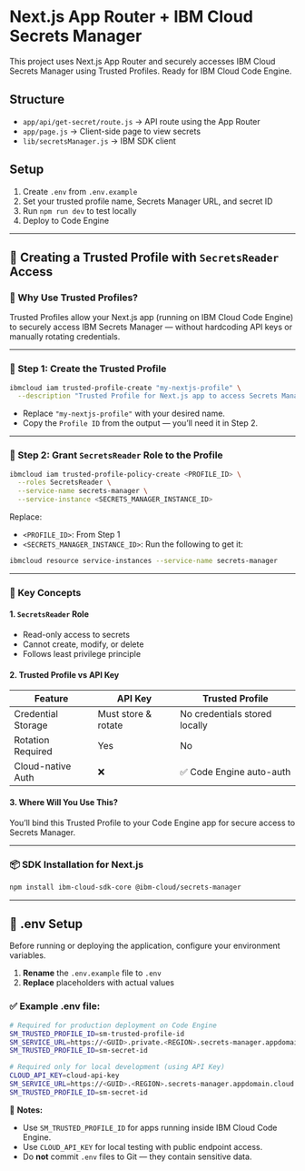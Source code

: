 # Next.js App Router + IBM Cloud Secrets Manager

This project uses Next.js App Router and securely accesses IBM Cloud Secrets Manager using Trusted Profiles. Ready for IBM Cloud Code Engine.

## Structure

- `app/api/get-secret/route.js` → API route using the App Router
- `app/page.js` → Client-side page to view secrets
- `lib/secretsManager.js` → IBM SDK client

## Setup

1. Create `.env` from `.env.example`
2. Set your trusted profile name, Secrets Manager URL, and secret ID
3. Run `npm run dev` to test locally
4. Deploy to Code Engine

---

## 🔐 Creating a Trusted Profile with `SecretsReader` Access

### 🧠 Why Use Trusted Profiles?

Trusted Profiles allow your Next.js app (running on IBM Cloud Code Engine) to securely access IBM Secrets Manager — without hardcoding API keys or manually rotating credentials.

---

### 🔹 Step 1: Create the Trusted Profile

```bash
ibmcloud iam trusted-profile-create "my-nextjs-profile" \
  --description "Trusted Profile for Next.js app to access Secrets Manager"
```

- Replace `"my-nextjs-profile"` with your desired name.
- Copy the `Profile ID` from the output — you’ll need it in Step 2.

---

### 🔹 Step 2: Grant `SecretsReader` Role to the Profile

```bash
ibmcloud iam trusted-profile-policy-create <PROFILE_ID> \
  --roles SecretsReader \
  --service-name secrets-manager \
  --service-instance <SECRETS_MANAGER_INSTANCE_ID>
```

Replace:
- `<PROFILE_ID>`: From Step 1
- `<SECRETS_MANAGER_INSTANCE_ID>`: Run the following to get it:

```bash
ibmcloud resource service-instances --service-name secrets-manager
```

---

### 🔐 Key Concepts

#### 1. `SecretsReader` Role
- Read-only access to secrets
- Cannot create, modify, or delete
- Follows least privilege principle

#### 2. Trusted Profile vs API Key

| Feature              | API Key              | Trusted Profile                |
|----------------------|----------------------|--------------------------------|
| Credential Storage   | Must store & rotate  | No credentials stored locally  |
| Rotation Required    | Yes                  | No                             |
| Cloud-native Auth    | ❌                   | ✅ Code Engine auto-auth        |

#### 3. Where Will You Use This?
You’ll bind this Trusted Profile to your Code Engine app for secure access to Secrets Manager.


---

### 📦 SDK Installation for Next.js

```bash
npm install ibm-cloud-sdk-core @ibm-cloud/secrets-manager
```

---

## 📁 .env Setup

Before running or deploying the application, configure your environment variables.

1. **Rename** the `.env.example` file to `.env`
2. **Replace** placeholders with actual values

### ✅ Example .env file:

```bash
# Required for production deployment on Code Engine
SM_TRUSTED_PROFILE_ID=sm-trusted-profile-id
SM_SERVICE_URL=https://<GUID>.private.<REGION>.secrets-manager.appdomain.cloud
SM_TRUSTED_PROFILE_ID=sm-secret-id

# Required only for local development (using API Key)
CLOUD_API_KEY=cloud-api-key
SM_SERVICE_URL=https://<GUID>.<REGION>.secrets-manager.appdomain.cloud
SM_TRUSTED_PROFILE_ID=sm-secret-id
```

🔐 **Notes:**
- Use `SM_TRUSTED_PROFILE_ID` for apps running inside IBM Cloud Code Engine.
- Use `CLOUD_API_KEY` for local testing with public endpoint access.
- Do **not** commit `.env` files to Git — they contain sensitive data.
